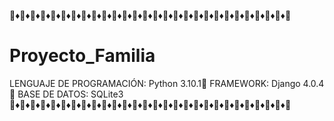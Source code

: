 🔸♦🔸♦🔸♦🔸♦🔸♦🔸♦🔸♦🔸♦🔸♦🔸♦🔸♦🔸♦🔸♦🔸♦🔸♦🔸♦🔸♦🔸♦🔸♦🔸♦🔸♦🔸♦🔸♦🔸♦🔸♦🔸♦🔸♦🔸
# Proyecto_Familia
LENGUAJE DE PROGRAMACIÓN: Python 3.10.1🐍
FRAMEWORK: Django 4.0.4 🦄
BASE DE DATOS: SQLite3 
🔸♦🔸♦🔸♦🔸♦🔸♦🔸♦🔸♦🔸♦🔸♦🔸♦🔸♦🔸♦🔸♦🔸♦🔸♦🔸♦🔸♦🔸♦🔸♦🔸♦🔸♦🔸♦🔸♦🔸♦🔸♦🔸♦🔸♦🔸

